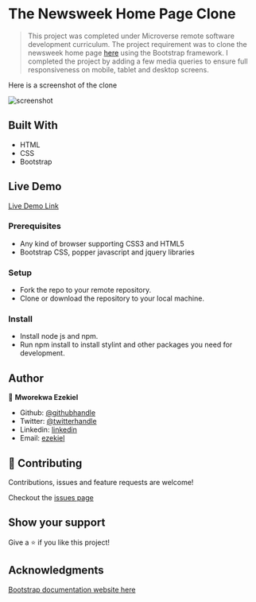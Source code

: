 # The Newsweek Home Page Clone

> This project was completed under Microverse remote software development curriculum. The project requirement was to clone the newsweek home page [here](https://www.newsweek.com/) using the Bootstrap framework. I completed the project by adding a few media queries to ensure full responsiveness on mobile, tablet and desktop screens.

Here is a screenshot of the clone 

![screenshot](./img/screenshot.gif)

## Built With

- HTML
- CSS
- Bootstrap

## Live Demo

[Live Demo Link](https://vanheaven-ui.github.io/newsweek-clone/.)

### Prerequisites

- Any kind of browser supporting CSS3 and HTML5
- Bootstrap CSS, popper javascript and jquery libraries

### Setup

- Fork the repo to your remote repository.
- Clone or download the repository to your local machine.

### Install

- Install node js and npm.
- Run npm install to install stylint and other packages you need for development.

## Author

👤 **Mworekwa Ezekiel**

- Github: [@githubhandle](https://github.com/vanheaven-ui)
- Twitter: [@twitterhandle](https://twitter.com/MworekwaE)
- Linkedin: [linkedin](https://www.linkedin.com/in/vanheaven/)
- Email: [ezekiel](mailto:vanheaven6@gmail.com)

## 🤝 Contributing

Contributions, issues and feature requests are welcome!

Checkout the [issues page](https://github.com/vanheaven-ui/newsweek-clone/issues)

## Show your support

Give a ⭐️ if you like this project!

## Acknowledgments

[Bootstrap documentation website here](https://getbootstrap.com/docs/4.0/utilities/flex/)
